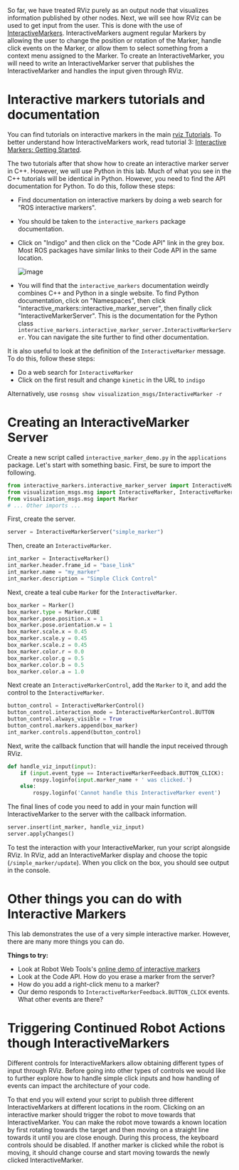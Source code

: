 So far, we have treated RViz purely as an output node that visualizes information published by other nodes.
Next, we will see how RViz can be used to get input from the user.
This is done with the use of [InteractiveMarkers](http://wiki.ros.org/rviz/Tutorials/Interactive%20Markers%3A%20Getting%20Started).
InteractiveMarkers augment regular Markers by allowing the user to change the position or rotation of the Marker, handle click events on the Marker, or allow them to select something from a context menu assigned to the Marker.
To create an InteractiveMarker, you will need to write an InteractiveMarker server that publishes the InteractiveMarker and handles the input given through RViz.

# Interactive markers tutorials and documentation
You can find tutorials on interactive markers in the main [rviz Tutorials](http://wiki.ros.org/rviz/Tutorials).
To better understand how InteractiveMarkers work, read tutorial 3: [Interactive Markers: Getting Started](http://wiki.ros.org/rviz/Tutorials/Interactive%20Markers%3A%20Getting%20Started).

The two tutorials after that show how to create an interactive marker server in C++.
However, we will use Python in this lab.
Much of what you see in the C++ tutorials will be identical in Python.
However, you need to find the API documentation for Python.
To do this, follow these steps:
- Find documentation on interactive markers by doing a web search for "ROS interactive markers".
- You should be taken to the `interactive_markers` package documentation.
- Click on "Indigo" and then click on the "Code API" link in the grey box. Most ROS packages have similar links to their Code API in the same location.

  ![image](https://cloud.githubusercontent.com/assets/1175286/25160451/fad2bd16-246a-11e7-919d-94b79558bcea.png)
- You will find that the `interactive_markers` documentation weirdly combines C++ and Python in a single website. To find Python documentation, click on "Namespaces", then click "interactive_markers::interactive_marker_server", then finally click "InteractiveMarkerServer". This is the documentation for the Python class `interactive_markers.interactive_marker_server.InteractiveMarkerServer`. You can navigate the site further to find other documentation.

It is also useful to look at the definition of the `InteractiveMarker` message.
To do this, follow these steps:
- Do a web search for `InteractiveMarker`
- Click on the first result and change `kinetic` in the URL to `indigo`

Alternatively, use `rosmsg show visualization_msgs/InteractiveMarker -r`

# Creating an InteractiveMarker Server

Create a new script called `interactive_marker_demo.py` in the `applications` package.
Let's start with something basic.
First, be sure to import the following.

```py
from interactive_markers.interactive_marker_server import InteractiveMarkerServer
from visualization_msgs.msg import InteractiveMarker, InteractiveMarkerControl, InteractiveMarkerFeedback
from visualization_msgs.msg import Marker
# ... Other imports ...
```

First, create the server.
```py
server = InteractiveMarkerServer("simple_marker")
```

Then, create an `InteractiveMarker`.
```py
int_marker = InteractiveMarker()
int_marker.header.frame_id = "base_link"
int_marker.name = "my_marker"
int_marker.description = "Simple Click Control"
```

Next, create a teal cube `Marker` for the `InteractiveMarker`.
```py
box_marker = Marker()
box_marker.type = Marker.CUBE
box_marker.pose.position.x = 1
box_marker.pose.orientation.w = 1
box_marker.scale.x = 0.45
box_marker.scale.y = 0.45
box_marker.scale.z = 0.45
box_marker.color.r = 0.0
box_marker.color.g = 0.5
box_marker.color.b = 0.5
box_marker.color.a = 1.0
```

Next create an `InteractiveMarkerControl`, add the `Marker` to it, and add the control to the `InteractiveMarker`.

```py
button_control = InteractiveMarkerControl()
button_control.interaction_mode = InteractiveMarkerControl.BUTTON
button_control.always_visible = True
button_control.markers.append(box_marker)
int_marker.controls.append(button_control)
```

Next, write the callback function that will handle the input received through RViz.

```py
def handle_viz_input(input):
    if (input.event_type == InteractiveMarkerFeedback.BUTTON_CLICK):
        rospy.loginfo(input.marker_name + ' was clicked.')
    else:
        rospy.loginfo('Cannot handle this InteractiveMarker event')
```


The final lines of code you need to add in your main function will InteractiveMarker to the server with the callback information.
```py
server.insert(int_marker, handle_viz_input)
server.applyChanges()
```

To test the interaction with your InteractiveMarker, run your script alongside RViz.
In RViz, add an InteractiveMarker display and choose the topic (`/simple_marker/update`).
When you click on the box, you should see output in the console.

# Other things you can do with Interactive Markers
This lab demonstrates the use of a very simple interactive marker.
However, there are many more things you can do.

**Things to try:**
- Look at Robot Web Tools's [online demo of interactive markers](http://robotwebtools.org/demos/im.html)
- Look at the Code API. How do you erase a marker from the server?
- How do you add a right-click menu to a marker?
- Our demo responds to `InteractiveMarkerFeedback.BUTTON_CLICK` events. What other events are there?

# Triggering Continued Robot Actions though InteractiveMarkers

Different controls for InteractiveMarkers allow obtaining different types of input through RViz. Before going into other types of controls we would like to further explore how to handle simple click inputs and how handling of events can impact the architecture of your code. 

To that end you will extend your script to publish three different InteractiveMarkers at different locations in the room. Clicking on an interactive marker should trigger the robot to move towards that InteractiveMarker. You can make the robot move towards a known location by first rotating towards the target and then moving on a straight line towards it until you are close enough. During this process, the keyboard controls should be disabled. If another marker is clicked while the robot is moving, it should change course and start moving towards the newly clicked InteractiveMarker.

